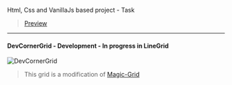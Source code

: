Html, Css and VanillaJs based project - Task
> [Preview](https://r4nd3l.github.io/DevCornerGrid)
---
#### DevCornerGrid - Development - In progress in LineGrid

![DevCornerGrid](https://github.com/r4nd3l/DevCornerGrid/blob/master/img/sample.gif)

>This grid is a modification of [Magic-Grid](https://github.com/e-oj/Magic-Grid)
